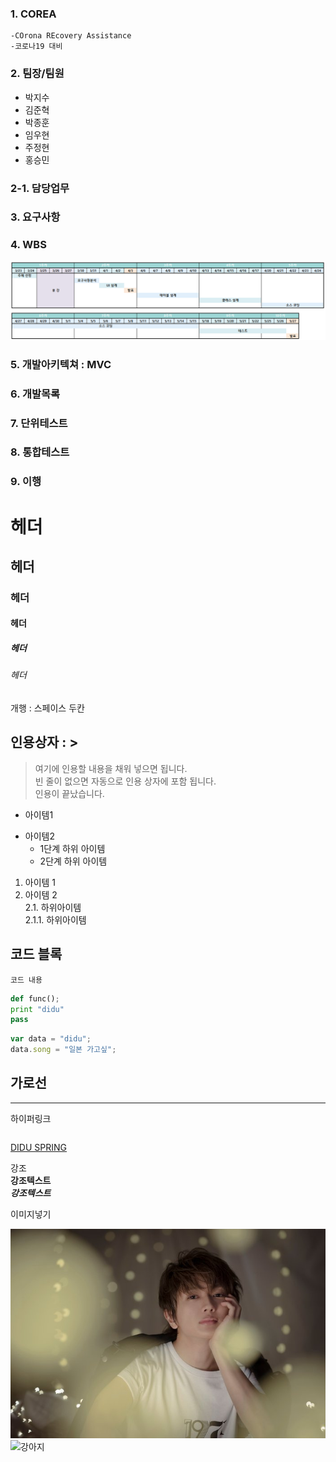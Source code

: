 ### 1. COREA
    -COrona REcovery Assistance
    -코로나19 대비

### 2. 팀장/팀원
- 박지수
- 김준혁  
- 박종훈  
- 임우현  
- 주정현  
- 홍승민

### 2-1. 담당업무

### 3. 요구사항

### 4. WBS
![](https://github.com/HYKim8/D_DOLIVE/blob/master/WBS%20%EC%9D%B4%EB%AF%B8%EC%A7%80.PNG)

### 5. 개발아키텍쳐 : MVC

### 6. 개발목록

### 7. 단위테스트

### 8. 통합테스트

### 9. 이행

# 헤더
## 헤더
### 헤더
#### 헤더
##### 헤더
###### 헤더

개행 : 스페이스 두칸

## 인용상자 : >
> 여기에 인용할 내용을 채워 넣으면 됩니다.  
빈 줄이 없으면 자동으로 인용 상자에 포함 됩니다.  
인용이 끝났습니다.

- 아이템1
+ 아이템2
  - 1단계 하위 아이템
  + 2단계 하위 아이템
  
1. 아이템 1  
2. 아이템 2  
  2.1. 하위아이템  
    2.1.1. 하위아이템  

## 코드 블록
``` 프로그래밍 언어이름
코드 내용
```

```python
def func();
print "didu"
pass
```

```javascript
var data = "didu";
data.song = "일본 가고싶";
```

가로선
---
***


하이퍼링크  
```[링크텍스트](URL "설명")  
```
[DIDU SPRING](https://www.naver.com/ "네이버")  

강조  
__강조텍스트__  
___강조텍스트___  


이미지넣기 

![잘생긴 닛시](https://github.com/ParkDiDu/eHRGit0101/blob/master/eHRGit0101/src/2a0b3e25d0f365aca4b4577f1b5643737f41a5026ff392c35a04844ee92bf5f5aa06ab1ab3a54092ed8aa78735fa7be9c1824740f2d6cbd35ada53afbff77ff7fc76cd545cd2a9e22e02ed7b5ee70bb20d1ec3e777867787b49320b7ab32c7b6.jpeg)  
![강아지](https://media1.tenor.com/images/7999e75e5910c6b9c992677791708d6f/tenor.gif?itemid=10158558 "이미지설명") 
